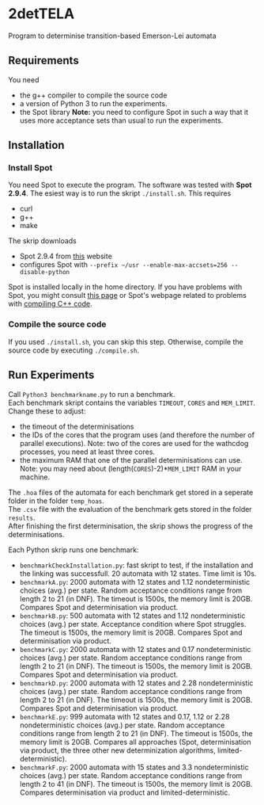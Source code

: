 # 2detTELA
Program to determinise transition-based Emerson-Lei automata

## Requirements
You need 
- the g++ compiler to compile the source code 
- a version of Python 3 to run the experiments. 
- the Spot library **Note:** you need to configure Spot in such a way that it uses more acceptance sets than usual to run the experiments.

## Installation
### Install Spot 

You need Spot to execute the program. The software was tested with **Spot 2.9.4**. The esiest way is to run the skript `./install.sh`. This requires
- curl
- g++ 
- make  

The skrip downloads
- Spot 2.9.4 from [this](https://www.lrde.epita.fr/dload/spot/) website
- configures Spot with `--prefix ~/usr --enable-max-accsets=256 --disable-python`

Spot is installed locally in the home directory. If you have problems with Spot, you might consult [this page](https://spot.lrde.epita.fr/install.html) or Spot's webpage related to problems with [compiling C++ code](https://spot.lrde.epita.fr/compile.html).

### Compile the source code
If you used `./install.sh`, you can skip this step. Otherwise, compile the source code  by executing `./compile.sh`. 
## Run Experiments
Call `Python3 benchmarkname.py` to run a benchmark.  
Each benchmark skript contains the variables `TIMEOUT`, `CORES` and `MEM_LIMIT`. Change these to adjust:
- the timeout of the determinisations 
- the IDs of the cores that the program uses (and therefore the number of parallel executions). Note: two of the cores are used for the wathcdog processes, you need at least three cores.
- the maximum RAM that one of the parallel determinisations can use. Note: you may need about (length(`CORES`)-2)*`MEM_LIMIT` RAM in your machine.




The `.hoa` files of the automata for each benchmark get stored in a seperate folder in the folder `temp_hoas`.  
The `.csv` file with the evaluation of the benchmark gets stored in the folder `results`.  
After finishing the first determinisation, the skrip shows the progress of the determinisations.  

Each Python skrip runs one benchmark:
- `benchmarkCheckInstallation.py`: fast skript to test, if the installation and the linking was successfull. 20 automata with 12 states. Time limit is 10s.
- `benchmarkA.py`: 2000 automata with 12 states and 1.12 nondeterministic choices (avg.) per state. Random acceptance conditions range from length 2 to 21 (in DNF). The timeout is 1500s, the memory limit is 20GB. Compares Spot and determinisation via product.  
- `benchmarkB.py`: 500 automata with 12 states and 1.12 nondeterministic choices (avg.) per state. Acceptance condition where Spot struggles. The timeout is 1500s, the memory limit is 20GB. Compares Spot and determinisation via product.
- `benchmarkC.py`: 2000 automata with 12 states and 0.17 nondeterministic choices (avg.) per state. Random acceptance conditions range from length 2 to 21 (in DNF). The timeout is 1500s, the memory limit is 20GB. Compares Spot and determinisation via product.
- `benchmarkD.py`: 2000 automata with 12 states and 2.28 nondeterministic choices (avg.) per state. Random acceptance conditions range from length 2 to 21 (in DNF). The timeout is 1500s, the memory limit is 20GB. Compares Spot and determinisation via product.
- `benchmarkE.py`: 999 automata with 12 states and 0.17, 1.12 or 2.28 nondeterministic choices (avg.) per state. Random acceptance conditions range from length 2 to 21 (in DNF). The timeout is 1500s, the memory limit is 20GB. Compares all approaches (Spot, determinisation via product, the three other new determinization algorithms, limited-deterministic).
- `benchmarkF.py`: 2000 automata with 15 states and 3.3 nondeterministic choices (avg.) per state. Random acceptance conditions range from length 2 to 41 (in DNF). The timeout is 1500s, the memory limit is 20GB. Compares determinisation via product and limited-deterministic.
